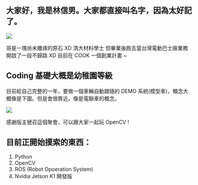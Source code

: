 ## 大家好，我是林信男。大家都直接叫名字，因為太好記了。 ##
![](https://scontent-tpe1-1.xx.fbcdn.net/hphotos-xpf1/v/t1.0-9/77101_1333734883561_126814_n.jpg?oh=bb2a2824bd6a68c2166d5498a7bfbf0a&oe=563528CF)

哥是一塊尚未雕琢的原石 XD
清大材料學士 但畢業後跑去當台灣電動巴士廠業務
開啟了一段不歸路 XD
目前在 COOK 一個創業計畫 ~ 

## Coding 基礎大概是幼稚園等級 ##
目前給自己完整的一年，要做一個車輛自動跟隨的 DEMO 系統(模型車)，概念大概像是下圖。但是會很靠近。像是電聯車的概念。

![](https://lh3.googleusercontent.com/FxvhioRKGWy9OiXCY3B_OYsNXq4C2nnScdoZOrjLDqI=w1280-h720-no)

感謝版主號召這個聚會，可以跟大家一起玩 OpenCV ! 



## 目前正開始摸索的東西： ##
 1. Python
 2. OpenCV
 3. ROS (Robot Opoeration System)
 4. Nvidia Jetson K1 開發版
 
 
 